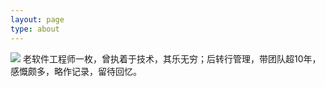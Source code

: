 ```yaml
---
layout: page
type: about
---
```


![](https://pic.imgdb.cn/item/617e9a622ab3f51d91aed158.png)
老软件工程师一枚，曾执着于技术，其乐无穷；后转行管理，带团队超10年，感慨颇多，略作记录，留待回忆。


